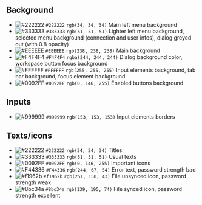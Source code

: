 ## Background

* ![#222222](https://placehold.it/15/222222/000000?text=+) `#222222` `rgb(34, 34, 34)` Main left menu background
* ![#333333](https://placehold.it/15/333333/000000?text=+) `#333333` `rgb(51, 51, 51)` Lighter left menu background, selected menu background (connection and user infos), dialog greyed out (with 0.8 opacity)
* ![#EEEEEE](https://placehold.it/15/EEEEEE/000000?text=+) `#EEEEEE` `rgb(238, 238, 238)` Main background
* ![#F4F4F4](https://placehold.it/15/F4F4F4/000000?text=+) `#F4F4F4` `rgba(244, 244, 244)` Dialog background color, workspace button focus background
* ![#FFFFFF](https://placehold.it/15/FFFFFF/000000?text=+) `#FFFFFF` `rgb(255, 255, 255)` Input elements background, tab bar background, focus element background
* ![#0092FF](https://placehold.it/15/0092ff/000000?text=+) `#0092FF` `rgb(0, 146, 255)` Enabled buttons background

## Inputs

* ![#999999](https://placehold.it/15/999999/000000?text=+) `#999999` `rgb(153, 153, 153)` Input elements borders

## Texts/icons

* ![#222222](https://placehold.it/15/222222/000000?text=+) `#222222` `rgb(34, 34, 34)` Titles
* ![#333333](https://placehold.it/15/333333/000000?text=+) `#333333` `rgb(51, 51, 51)` Usual texts
* ![#0092FF](https://placehold.it/15/0092ff/000000?text=+) `#0092FF` `rgb(0, 146, 255)` Important icons
* ![#F44336](https://placehold.it/15/F44336/000000?text=+) `#F44336` `rgb(244, 67, 54)` Error text, password strength bad
* ![#f1962b](https://placehold.it/15/f1962b/000000?text=+) `#f1962b` `rgb(251, 150, 43)` File unsynced icon, password strength weak
* ![#8bc34a](https://placehold.it/15/8bc34a/000000?text=+) `#8bc34a` `rgb(139, 195, 74)` File synced icon, password strength excellent
